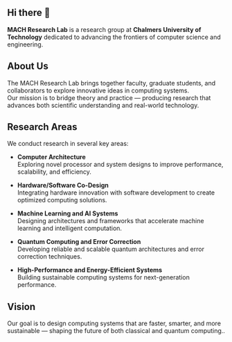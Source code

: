 ## Hi there 👋


**MACH Research Lab** is a research group at **Chalmers University of Technology** dedicated to advancing the frontiers of computer science and engineering.

## About Us

The MACH Research Lab brings together faculty, graduate students, and collaborators to explore innovative ideas in computing systems.  
Our mission is to bridge theory and practice — producing research that advances both scientific understanding and real-world technology.

## Research Areas

We conduct research in several key areas:

- **Computer Architecture**  
  Exploring novel processor and system designs to improve performance, scalability, and efficiency.

- **Hardware/Software Co-Design**  
  Integrating hardware innovation with software development to create optimized computing solutions.

- **Machine Learning and AI Systems**  
  Designing architectures and frameworks that accelerate machine learning and intelligent computation.

- **Quantum Computing and Error Correction**  
  Developing reliable and scalable quantum architectures and error correction techniques.

- **High-Performance and Energy-Efficient Systems**  
  Building sustainable computing systems for next-generation performance.

## Vision

Our goal is to design computing systems that are faster, smarter, and more sustainable — shaping the future of both classical and quantum computing..
